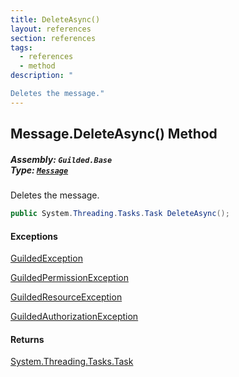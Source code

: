 ```yaml
---
title: DeleteAsync()
layout: references
section: references
tags:
  - references
  - method
description: "

Deletes the message."
---
```


## Message.DeleteAsync() Method
##### **Assembly:** `Guilded.Base`<br/>**Type:** [`Message`](Message 'Guilded.Base.Content.Message')

Deletes the message.

```csharp
public System.Threading.Tasks.Task DeleteAsync();
```

#### Exceptions

[GuildedException](GuildedException 'Guilded.Base.GuildedException')

[GuildedPermissionException](GuildedPermissionException 'Guilded.Base.GuildedPermissionException')

[GuildedResourceException](GuildedResourceException 'Guilded.Base.GuildedResourceException')

[GuildedAuthorizationException](GuildedAuthorizationException 'Guilded.Base.GuildedAuthorizationException')

#### Returns
[System.Threading.Tasks.Task](https://docs.microsoft.com/en-us/dotnet/api/System.Threading.Tasks.Task 'System.Threading.Tasks.Task')